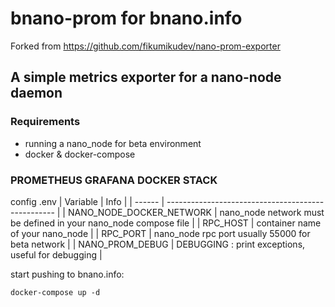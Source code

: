 # bnano-prom for bnano.info

Forked from https://github.com/fikumikudev/nano-prom-exporter

## A simple metrics exporter for a nano-node daemon

### Requirements

- running a nano_node for beta environment
- docker & docker-compose



### PROMETHEUS GRAFANA DOCKER STACK

config .env
| Variable                    | Info                                                             |
| ------                      | --------------------------------------------------               |
| NANO_NODE_DOCKER_NETWORK    | nano_node network must be defined in your nano_node compose file | 
| RPC_HOST                    | container name of your nano_node                                 | 
| RPC_PORT                    | nano_node rpc port usually 55000 for beta network                | 
| NANO_PROM_DEBUG             | DEBUGGING : print exceptions, useful for debugging               | 

start pushing to bnano.info:

`docker-compose up -d`
